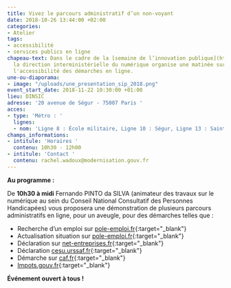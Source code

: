 ```yaml
---
title: Vivez le parcours administratif d’un non-voyant
date: 2018-10-26 13:44:00 +02:00
categories:
- Atelier
tags:
- accessibilité
- services publics en ligne
chapeau-text: Dans le cadre de la [semaine de l’innovation publique](http://www.modernisation.gouv.fr/la-semaine-de-linnovation-publique){:target="_blank"},
  la direction interministérielle du numérique organise une matinée sur le thème de
  l'accessibilité des démarches en ligne.
une-ou-diaporama:
- image: "/uploads/une_presentation_sip_2018.png"
event_start_date: 2018-11-22 10:30:00 +01:00
lieu: DINSIC
adresse: '20 avenue de Ségur - 75007 Paris '
acces:
- type: 'Métro : '
  lignes:
  - nom: 'Ligne 8 : École militaire, Ligne 10 : Ségur, Ligne 13 : Saint-François-Xavier'
champs_informations:
- intitule: 'Horaires '
  contenu: 10h30 - 12h00
- intitule: 'Contact '
  contenu: rachel.wadoux@modernisation.gouv.fr
---
```


**Au programme :**

De **10h30 à midi** Fernando PINTO da SILVA (animateur des travaux sur le numérique au sein du Conseil National Consultatif des Personnes Handicapées) vous proposera une  démonstration de plusieurs parcours administratifs en ligne, pour un aveugle, pour des démarches telles que :
 
* Recherche d’un emploi sur [pole-emploi.fr](https://www.pole-emploi.fr/accueil/){:target="_blank"}
* Actualisation situation sur [pole-emploi.fr](https://www.pole-emploi.fr/accueil/){:target="_blank"}
* Déclaration sur [net-entreprises.fr](https://www.net-entreprises.fr/){:target="_blank"}
* Déclaration [cesu.urssaf.fr](https://www.cesu.urssaf.fr/info/accueil.html){:target="_blank"}
* Démarche sur [caf.fr](http://www.caf.fr/){:target="_blank"}
* [Impots.gouv.fr](https://www.impots.gouv.fr/portail/){:target="_blank"}
 
**Événement ouvert à tous !** 
